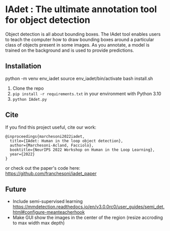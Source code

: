 
# IAdet : The ultimate annotation tool for object detection

Object detection is all about bounding boxes. The IAdet tool enables users to teach the computer how to draw bounding boxes around a particular class of objects present in some images. As you annotate, a model is trained on the background and is used to provide predictions.

## Installation

python -m venv env_iadet
source env_iadet/bin/activate
bash install.sh

1. Clone the repo
2. `pip install -r requirements.txt` in your environment with Python 3.10
3. `python IAdet.py`

## Cite
If you find this project useful, cite our work:
```
@inproceedings{marchesoni2022iadet,
  title={IAdet: Human in the loop object detection},
  author={Marchesoni-Acland, Facciolo},
  booktitle={NeurIPS 2022 Workshop on Human in the Loop Learning},
  year={2022}
}
```
or check out the paper's code here: https://github.com/franchesoni/iadet_paper

## Future 
- Include semi-supervised learning https://mmdetection.readthedocs.io/en/v3.0.0rc0/user_guides/semi_det.html#configure-meanteacherhook
- Make GUI show the images in the center of the region (resize accroding to max width max depth)
